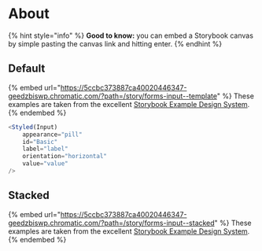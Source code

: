 # About

{% hint style="info" %}
**Good to know:** you can embed a Storybook canvas by simple pasting the canvas link and hitting enter.
{% endhint %}

## Default

{% embed url="https://5ccbc373887ca40020446347-geedzbiswp.chromatic.com/?path=/story/forms-input--template" %}
These examples are taken from the excellent [Storybook Example Design System](https://5ccbc373887ca40020446347-geedzbiswp.chromatic.com/iframe.html?id=forms-input--template\&args=).
{% endembed %}

```javascript
<Styled(Input)
    appearance="pill"
    id="Basic"
    label="label"
    orientation="horizontal"
    value="value"
/>
```

## Stacked

{% embed url="https://5ccbc373887ca40020446347-geedzbiswp.chromatic.com/?path=/story/forms-input--stacked" %}
These examples are taken from the excellent [Storybook Example Design System](https://5ccbc373887ca40020446347-geedzbiswp.chromatic.com/?path=/story/forms-input--stacked).
{% endembed %}
